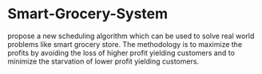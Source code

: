 # Smart-Grocery-System
propose a new scheduling algorithm which can be used to solve real
world problems like smart grocery store. The methodology is to
maximize the profits by avoiding the loss of higher profit yielding
customers and to minimize the starvation of lower profit yielding
customers.
